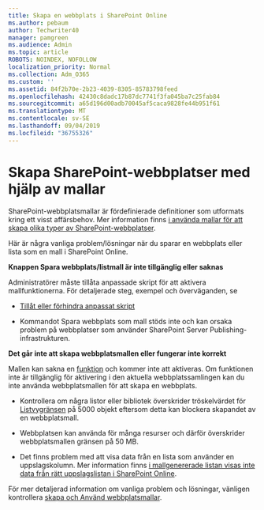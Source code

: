 ```yaml
---
title: Skapa en webbplats i SharePoint Online
ms.author: pebaum
author: Techwriter40
manager: pamgreen
ms.audience: Admin
ms.topic: article
ROBOTS: NOINDEX, NOFOLLOW
localization_priority: Normal
ms.collection: Adm_O365
ms.custom: ''
ms.assetid: 84f2b70e-2b23-4039-8305-85783798feed
ms.openlocfilehash: 42430c8dadc17b87dc7741f3fa045ba7c25fab84
ms.sourcegitcommit: a65d196d00adb70045af5caca9828fe44b951f61
ms.translationtype: MT
ms.contentlocale: sv-SE
ms.lasthandoff: 09/04/2019
ms.locfileid: "36755326"
---
```

# <a name="create-sharepoint-sites-using-templates"></a>Skapa SharePoint-webbplatser med hjälp av mallar

SharePoint-webbplatsmallar är fördefinierade definitioner som utformats kring ett visst affärsbehov. Mer information finns [i använda mallar för att skapa olika typer av SharePoint-webbplatser](https://support.office.com/article/using-templates-to-create-different-kinds-of-sharepoint-sites-449eccec-ff99-4cf3-b62e-dcfee37e8da4).

Här är några vanliga problem/lösningar när du sparar en webbplats eller lista som en mall i SharePoint Online. 

**Knappen Spara webbplats/listmall är inte tillgänglig eller saknas**

Administratörer måste tillåta anpassade skript för att aktivera mallfunktionerna. För detaljerade steg, exempel och överväganden, se 

- [Tillåt eller förhindra anpassat skript](https://docs.microsoft.com/sharepoint/allow-or-prevent-custom-script)

- Kommandot Spara webbplats som mall stöds inte och kan orsaka problem på webbplatser som använder SharePoint Server Publishing-infrastrukturen.

**Det går inte att skapa webbplatsmallen eller fungerar inte korrekt**

Mallen kan sakna en [funktion](https://social.technet.microsoft.com/wiki/contents/articles/14423.sharepoint-2013-existing-features-guid.aspx) och kommer inte att aktiveras. Om funktionen inte är tillgänglig för aktivering i den aktuella webbplatssamlingen kan du inte använda webbplatsmallen för att skapa en webbplats.

- Kontrollera om några listor eller bibliotek överskrider tröskelvärdet för [Listvygränsen](https://support.office.com/article/Manage-large-lists-and-libraries-in-SharePoint-B8588DAE-9387-48C2-9248-C24122F07C59) på 5000 objekt eftersom detta kan blockera skapandet av en webbplatsmall.

- Webbplatsen kan använda för många resurser och därför överskrider webbplatsmallen gränsen på 50 MB.


- Det finns problem med att visa data från en lista som använder en uppslagskolumn. Mer information finns [i mallgenererade listan visas inte data från rätt uppslagslistan i SharePoint Online](https://docs.microsoft.com/sharepoint/support/lists-and-libraries/template-generated-list-incorrect-data).

För mer detaljerad information om vanliga problem och lösningar, vänligen kontrollera [skapa och Använd webbplatsmallar](https://support.office.com/article/Create-and-use-site-templates-60371B0F-00E0-4C49-A844-34759EBDD989).



